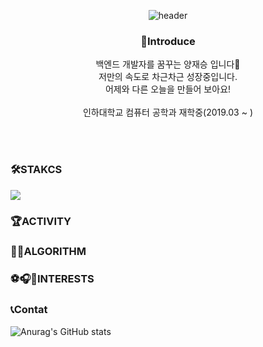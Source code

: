 <div align="center">
   
   ![header](https://capsule-render.vercel.app/api?type=transparent&height=150&section=header&text=Welcome%20my%20profile!&fontSize=80&fontColor=F9F4EC) 
   
   ### 🐑Introduce 
백엔드 개발자를 꿈꾸는 양재승 입니다👋<br>
   저만의 속도로 차근차근 성장중입니다.<br>
   어제와 다른 오늘을 만들어 보아요!<br><br>
인하대학교 컴퓨터 공학과 재학중(2019.03 ~ )
</div>

<br><br>
### 🛠STAKCS
<img src="https://img.shields.io/badge/스택이름-색상코드?style=flat-square&logo=로고명&logoColor=로고색"/>

### 🏆ACTIVITY

### 🧑‍💻ALGORITHM

### ⚽️🎧🎾INTERESTS

### 📞Contat

![Anurag's GitHub stats](https://github-readme-stats.vercel.app/api?username=sheepseung&show_icons=true&theme=swift)
